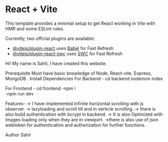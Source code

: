 # React + Vite

This template provides a minimal setup to get React working in Vite with HMR and some ESLint rules.

Currently, two official plugins are available:

- [@vitejs/plugin-react](https://github.com/vitejs/vite-plugin-react/blob/main/packages/plugin-react/README.md) uses [Babel](https://babeljs.io/) for Fast Refresh
- [@vitejs/plugin-react-swc](https://github.com/vitejs/vite-plugin-react-swc) uses [SWC](https://swc.rs/) for Fast Refresh


Hi! My name is Sahil, I have created this website.

Prerequisite
Must have basic knowledge of Node, React-vite, Express, MongoDB . 
Install Dependencies
For Backend - cd backend
nodemon index

For Frontend - cd frontend 
-npm i  
-npm run dev

Features-
-> I have implemented infinite horizontal scrolling with js observer.
-> lazyloading and scroll till and in verticle scrolling.
-> there is also build authentication with bcrypt in backend.
-> It is also Optimized with Images loading only when they are in viewport.
->there is also use of json webtoken for authentication and autherization for further functions.

Author
Sahil
